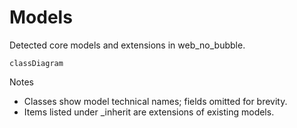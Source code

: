 # Models

Detected core models and extensions in web_no_bubble.

```mermaid
classDiagram
```

Notes
- Classes show model technical names; fields omitted for brevity.
- Items listed under _inherit are extensions of existing models.
